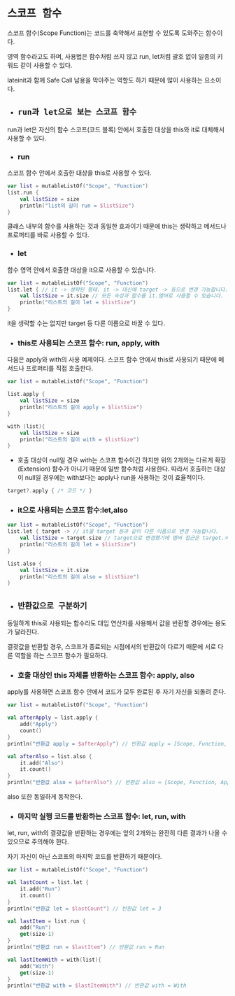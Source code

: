 # `스코프 함수`
스코프 함수(Scope Function)는 코드를 축약해서 표현할 수 있도록 도와주는 함수이다.

영역 함수라고도 하며,
사용법은 함수처럼 쓰지 않고 run, let처럼 괄호 없이 일종의 키워드 같이 사용할 수 있다.

lateinit과 함께 Safe Call 남용을 막아주는 역할도 하기 때문에 많이 사용하는 요소이다.

- ## `run과 let으로 보는 스코프 함수`
run과 let은 자신의 함수 스코프(코드 블록) 안에서 호출한 대상을  this와 it로 대체해서 사용할 수 있다.
- ### run 
스코프 함수 안에서 호출한 대상을 this로 사용할 수 있다.

```kotlin
var list = mutableListOf("Scope", "Function")
list.run {
    val listSize = size
    println("list의 길이 run = $listSize")
}
```

클래스 내부의 함수를 사용하는 것과 동일한 효과이기 때문에  this는 생략하고 메서드나 프로퍼티를 바로 사용할 수 있다.

- ### let
함수 영역 안에서 호출한 대상을 it으로 사용할 수 있습니다.
```kotlin
var list = mutableListOf("Scope", "Function")
list.let { // it -> 생략된 형태. it -> 대신에 target -> 등으로 변경 가능합니다.
    val listSize = it.size // 모든 속성과 함수를 it.멤버로 사용할 수 있습니다.
    println("리스트의 길이 let = $listSize")
}
```
it을 생략할 수는 없지만 target 등 다른 이름으로 바꿀 수 있다.

- ### this로 사용되는 스코프 함수: run, apply, with
다음은 apply와 with의 사용 예제이다. 스코프 함수 안에서 this로 사용되기 때문에 메서드나 프로퍼티를 직접 호출한다.

```kotlin
var list = mutableListOf("Scope", "Function")

list.apply {
    val listSize = size
    println("리스트의 길이 apply = $listSize")
}

with (list){
    val listSize = size
    println("리스트의 길이 with = $listSize")
}
```

- 호출 대상이 null일 경우 
with는 스코프 함수이긴 하지만 위의 2개와는 다르게 확장(Extension) 함수가 아니기 때문에 일반 함수처럼 사용한다.
따라서 호출하는 대상이 null일 경우에는 with보다는 apply나 run을 사용하는 것이 효율적이다.
```kotlin
target?.apply { /* 코드 */ }
```
- ### it으로 사용되는 스코프 함수:let,also
```kotlin
var list = mutableListOf("Scope", "Function")
list.let { target -> // it을 target 등과 같이 다른 이름으로 변경 가능합니다.
    val listSize = target.size // target으로 변경했기에 멤버 접근은 target.속성 입니다.
    println("리스트의 길이 let = $listSize")
}

list.also {
    val listSize = it.size
    println("리스트의 길이 also = $listSize")
}
```
- ## `반환값으로 구분하기`
동일하게 this로 사용되는 함수라도 대입 연산자를 사용해서 값을 반환할 경우에는 용도가 달라진다.

결괏값을 반환할 경우, 스코프가 종료되는 시점에서의 반환값이 다르기 때문에 서로 다른 역할을 하는 스코프 함수가 필요하다.

- ### 호출 대상인 this 자체를 반환하는 스코프 함수: apply, also

apply를 사용하면 스코프 함수 안에서 코드가 모두 완료된 후 자기 자신을 되돌려 준다.

```kotlin
var list = mutableListOf("Scope", "Function")

val afterApply = list.apply {
    add("Apply")
    count()
}
println("반환값 apply = $afterApply") // 반환값 apply = [Scope, Function, Apply]

val afterAlso = list.also {
    it.add("Also")
    it.count()
}
println("반환값 also = $afterAlso") // 반환값 also = [Scope, Function, Apply, Also]
```
also 또한 동일하게 동작한다.

- ### 마지막 실행 코드를 반환하는 스코프 함수: let, run, with

let, run, with의 결괏값을 반환하는 경우에는 앞의 2개와는 완전히 다른 결과가 나올 수 있으므로 주의해야 한다.

자기 자신이 아닌 스코프의 마지막 코드를 반환하기 때문이다.

```kotlin
var list = mutableListOf("Scope", "Function")

val lastCount = list.let {
    it.add("Run")
    it.count()
}
println("반환값 let = $lastCount") // 반환값 let = 3

val lastItem = list.run {
    add("Run")
    get(size-1)
}
println("반환값 run = $lastItem") // 반환값 run = Run

val lastItemWith = with(list){
    add("With")
    get(size-1)
}
println("반환값 with = $lastItemWith") // 반환값 with = With
```